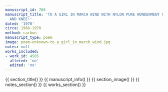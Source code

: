 ```yaml
---
manuscript_id: 768
manuscript_title: 'TO A GIRL IN MARCH WIND WITH NYLON PURE WONDERMENT OF THIGH CALVE
  AND KNEE:'
dated: '1970'
circa: 1968-1970
method: carbon
manuscript_type: poem
image: poem-unknown-to_a_girl_in_march_wind.jpg
notes: null
works_included:
- work_id: 4505
  altered: 'no'
  edited: 'no'
---
```


{{ section_title() }}
{{ manuscript_info() }}
{{ section_image() }}
{{ notes_section() }}
{{ works_section() }}
